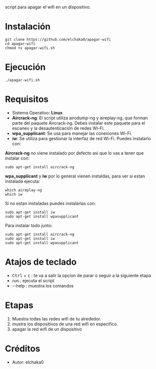 script para apagar el wifi en un dispositivo.


# Instalación 
```
git clone https://github.com/elchaka0/apagar-wifi
cd apagar-wifi
chmod +x apagar-wifi.sh
```

# Ejecución
```
./apagar-wifi.sh
```
# Requisitos
- Sistema Operativo: **Linux**
- **Aircrack-ng**: El script utiliza airodump-ng y aireplay-ng, que forman parte del paquete Aircrack-ng. Debes instalar este paquete para el escaneo y la desautenticación de redes Wi-Fi.
- **wpa_supplicant**: Se usa para manejar las conexiones Wi-Fi.
- **iw**: Se utiliza para gestionar la interfaz de red Wi-Fi. Puedes instalarlo con:

**Aircrack-ng** no viene instalado por defecto asi que lo vas a tener que instalar con:
```
sudo apt-get install aircrack-ng
```
**wpa_supplicant** y **iw** por lo general vienen instaldas, 
para ver si estan instalada ejecuta:
```
which aireplay-ng
which iw
```
Si no estan instaladas puedes instalarlas con:
```
sudo apt-get install iw
sudo apt-get install wpasupplicant
```
Para instalar todo junto: 
  ```
  sudo apt-get install aircrack-ng
  sudo apt-get install iw
  sudo apt-get install wpasupplicant
```

# Atajos de teclado
- <kbd>Ctrl</kbd> + <kbd>c</kbd> : te va a salir la opcion de parar o seguir a la siguiente etapa
- run                            : ejecuta el script
- --help                         : muestra los comandos

# Etapas
1. Muestra todas las redes wifi de tu alrededor.
2. mustra los dispositivos de una red wifi en especifico.
3. apagar la red wifi de un dispositivo

# Créditos
- Autor: elchaka0
